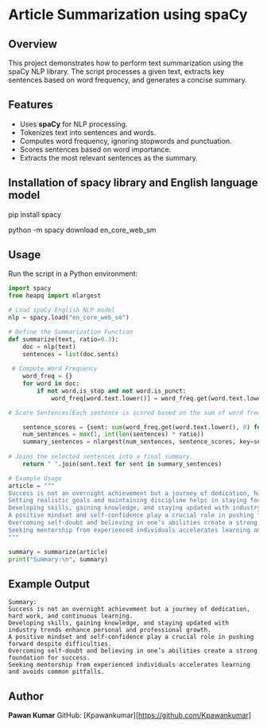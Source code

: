 # Article Summarization using spaCy

## Overview

This project demonstrates how to perform text summarization using the spaCy NLP library. The script processes a given text, extracts key sentences based on word frequency, and generates a concise summary.

## Features

- Uses **spaCy** for NLP processing.
- Tokenizes text into sentences and words.
- Computes word frequency, ignoring stopwords and punctuation.
- Scores sentences based on word importance.
- Extracts the most relevant sentences as the summary.

## Installation of spacy library and English language model

pip install spacy

python -m spacy download en_core_web_sm

## Usage

Run the script in a Python environment:

```python
import spacy
from heapq import nlargest

# Load spaCy English NLP model
nlp = spacy.load("en_core_web_sm")

# Define the Summarization Function
def summarize(text, ratio=0.3):
    doc = nlp(text)
    sentences = list(doc.sents)
    
 # Compute Word Frequency
    word_freq = {}
    for word in doc:
        if not word.is_stop and not word.is_punct:
            word_freq[word.text.lower()] = word_freq.get(word.text.lower(), 0) + 1

# Score Sentences(Each sentence is scored based on the sum of word frequencies of words in that sentence)

    sentence_scores = {sent: sum(word_freq.get(word.text.lower(), 0) for word in sent) for sent in sentences}
    num_sentences = max(1, int(len(sentences) * ratio))
    summary_sentences = nlargest(num_sentences, sentence_scores, key=sentence_scores.get)
    
# Joins the selected sentences into a final summary.
    return " ".join(sent.text for sent in summary_sentences)

# Example Usage
article = """
Success is not an overnight achievement but a journey of dedication, hard work, and continuous learning.
Setting realistic goals and maintaining discipline helps in staying focused.
Developing skills, gaining knowledge, and staying updated with industry trends enhance personal and professional growth.
A positive mindset and self-confidence play a crucial role in pushing forward despite difficulties.
Overcoming self-doubt and believing in one’s abilities create a strong foundation for success.
Seeking mentorship from experienced individuals accelerates learning and avoids common pitfalls.
"""

summary = summarize(article)
print("Summary:\n", summary)
```

## Example Output

```
Summary:
Success is not an overnight achievement but a journey of dedication, hard work, and continuous learning.
Developing skills, gaining knowledge, and staying updated with industry trends enhance personal and professional growth.
A positive mindset and self-confidence play a crucial role in pushing forward despite difficulties.
Overcoming self-doubt and believing in one’s abilities create a strong foundation for success.
Seeking mentorship from experienced individuals accelerates learning and avoids common pitfalls.
```





## Author

**Pawan Kumar**
GitHub: [Kpawankumar][https://github.com/Kpawankumar]

